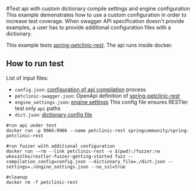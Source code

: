 #Test api with custom dictionary compile settings and engine configuration
This example demonstrates how to use a custom configuration in order to increase test coverage.
When swagger API specification doesn't provide examples, a user has to provide additional configuration files with a dictionary.

This example tests [spring-petclinic-rest](https://github.com/spring-petclinic/spring-petclinic-rest). 
The api runs inside docker. 

## How to run test

List of input files:
- `config.json`: [configuration of api compilation](https://github.com/microsoft/restler-fuzzer/blob/main/docs/user-guide/CompilerConfig.md) process
- `petclinic-swagger.json`: OpenApi definition of [spring-petclinic-rest](https://github.com/spring-petclinic/spring-petclinic-rest)
- `engine_settings.json`: [engine settings](https://github.com/microsoft/restler-fuzzer/blob/main/docs/user-guide/SettingsFile.md)
This config file ensures RESTler test only `api` paths 
- `dict.json`: [dictionary config file](https://github.com/microsoft/restler-fuzzer/blob/main/docs/user-guide/FuzzingDictionary.md)

```shell script
#run api under test
docker run -p 9966:9966 --name petclinic-rest springcommunity/spring-petclinic-rest

#run fuzzer with additional configuration
docker run --rm --link petclinic-rest -v $(pwd):/fuzzer:rw wkoszolko/restler-fuzzer-getting-started fuzz --compilation_config=config.json --dictionary_file=./dict.json --settings=./engine_settings.json --no_ssl=true

#cleanup
docker rm -f petclinic-rest
```
 